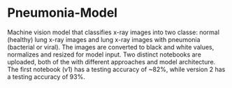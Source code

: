 # Pneumonia-Model

Machine vision model that classifies x-ray images into two classe: normal (healthy) lung x-ray images and lung x-ray images with pneumonia (bacterial or viral).
The images are converted to black and white values, normalizes and resized for model input. 
Two distinct notebooks are uploaded, both of the with different approaches and model architecture.
The first notebook (v1) has a testing accuracy of ~82%, while version 2 has a testing accuracy of 93%.
